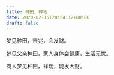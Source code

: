 ```yaml
---
title: 种田、种地
date: 2020-02-15T20:54:12+08:00
draft: false
---
```


梦见种田，吉兆，会发财。



梦见父亲种田，家人身体会健康，生活无忧。



商人梦见种田，祥瑞，能发大财。

